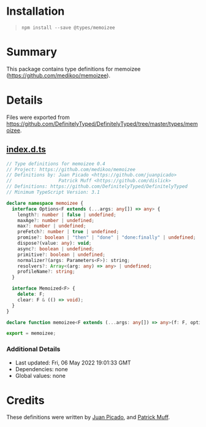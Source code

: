 # Installation
> `npm install --save @types/memoizee`

# Summary
This package contains type definitions for memoizee (https://github.com/medikoo/memoizee).

# Details
Files were exported from https://github.com/DefinitelyTyped/DefinitelyTyped/tree/master/types/memoizee.
## [index.d.ts](https://github.com/DefinitelyTyped/DefinitelyTyped/tree/master/types/memoizee/index.d.ts)
````ts
// Type definitions for memoizee 0.4
// Project: https://github.com/medikoo/memoizee
// Definitions by: Juan Picado <https://github.com/juanpicado>
//                 Patrick Muff <https://github.com/dislick>
// Definitions: https://github.com/DefinitelyTyped/DefinitelyTyped
// Minimum TypeScript Version: 3.1

declare namespace memoizee {
  interface Options<F extends (...args: any[]) => any> {
    length?: number | false | undefined;
    maxAge?: number | undefined;
    max?: number | undefined;
    preFetch?: number | true | undefined;
    promise?: boolean | "then" | "done" | "done:finally" | undefined;
    dispose?(value: any): void;
    async?: boolean | undefined;
    primitive?: boolean | undefined;
    normalizer?(args: Parameters<F>): string;
    resolvers?: Array<(arg: any) => any> | undefined;
    profileName?: string;
  }

  interface Memoized<F> {
    delete: F;
    clear: F & (() => void);
  }
}

declare function memoizee<F extends (...args: any[]) => any>(f: F, options?: memoizee.Options<F>): F & memoizee.Memoized<F>;

export = memoizee;

````

### Additional Details
 * Last updated: Fri, 06 May 2022 19:01:33 GMT
 * Dependencies: none
 * Global values: none

# Credits
These definitions were written by [Juan Picado](https://github.com/juanpicado), and [Patrick Muff](https://github.com/dislick).
